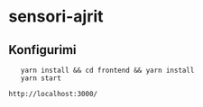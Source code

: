 # sensori-ajrit

## Konfigurimi
 ```shell
    yarn install && cd frontend && yarn install
    yarn start 
```
    http://localhost:3000/
